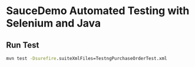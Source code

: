 # SauceDemo Automated Testing with Selenium and Java

## Run Test
```cmd
mvn test -Dsurefire.suiteXmlFiles=TestngPurchaseOrderTest.xml
```